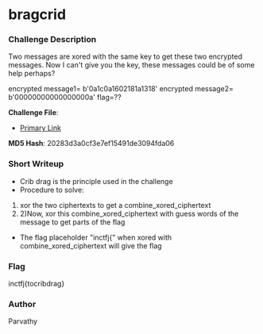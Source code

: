 # bragcrid
### Challenge Description

Two messages are xored with the same key to get these two encrypted messages. Now I can't give you the key, these messages could be of some help perhaps?

encrypted message1= b'0a1c0a1602181a1318'
encrypted message2= b'00000000000000000a'
flag=??

**Challenge File**:
+ [Primary Link](".\Handout\chall.zip")

**MD5 Hash**: 20283d3a0cf3e7ef15491de3094fda06

### Short Writeup

+  Crib drag is the principle used in the challenge
+  Procedure to solve:  
1) xor the two ciphertexts to get a combine_xored_ciphertext   
2) 2)Now, xor this combine_xored_ciphertext with guess words of the message to get parts of the flag
+ The flag placeholder "inctfj{" when xored with combine_xored_ciphertext will give the flag

### Flag

inctfj{tocribdrag}

### Author

Parvathy